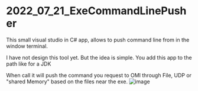 # 2022_07_21_ExeCommandLinePusher
This small visual studio in C# app, allows to push command line from in the window terminal.


I have not design this tool yet. But the idea is simple.
You add this app to the path like for a JDK

When call it will push the command you request to OMI through File, UDP or "shared Memory" based on the files near the exe.
![image](https://user-images.githubusercontent.com/99685407/180215811-30ffa345-86b5-42e4-bc90-cafae8c7c8ca.png)

